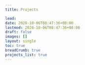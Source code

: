 ```yaml
---
title: Projects

lead:
date: 2020-10-06T08:47:36+00:00
lastmod: 2020-10-06T08:47:36+00:00
draft: false
images: []
layout: single
toc: true
breadCrumb: true
projects_list: true
---
```


